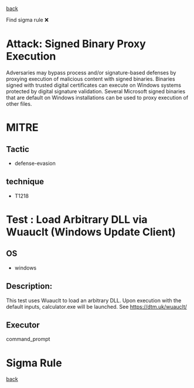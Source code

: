 
[back](../index.md)

Find sigma rule :x: 

# Attack: Signed Binary Proxy Execution 

Adversaries may bypass process and/or signature-based defenses by proxying execution of malicious content with signed binaries. Binaries signed with trusted digital certificates can execute on Windows systems protected by digital signature validation. Several Microsoft signed binaries that are default on Windows installations can be used to proxy execution of other files.

# MITRE
## Tactic
  - defense-evasion


## technique
  - T1218


# Test : Load Arbitrary DLL via Wuauclt (Windows Update Client)
## OS
  - windows


## Description:
This test uses Wuauclt to load an arbitrary DLL. Upon execution with the default inputs, calculator.exe will be launched. 
See https://dtm.uk/wuauclt/


## Executor
command_prompt

# Sigma Rule


[back](../index.md)
